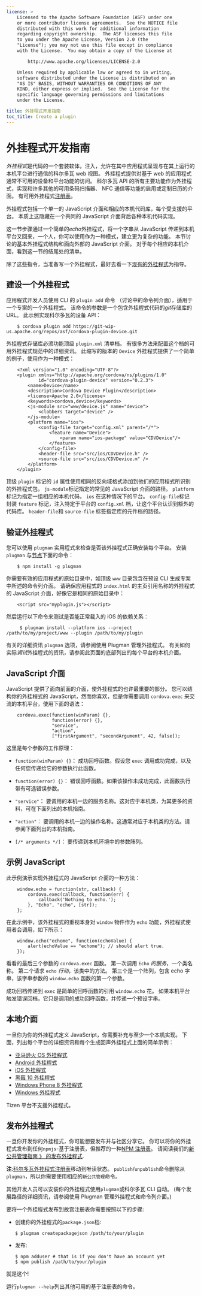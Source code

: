 ```yaml
---
license: >
    Licensed to the Apache Software Foundation (ASF) under one
    or more contributor license agreements.  See the NOTICE file
    distributed with this work for additional information
    regarding copyright ownership.  The ASF licenses this file
    to you under the Apache License, Version 2.0 (the
    "License"); you may not use this file except in compliance
    with the License.  You may obtain a copy of the License at

        http://www.apache.org/licenses/LICENSE-2.0

    Unless required by applicable law or agreed to in writing,
    software distributed under the License is distributed on an
    "AS IS" BASIS, WITHOUT WARRANTIES OR CONDITIONS OF ANY
    KIND, either express or implied.  See the License for the
    specific language governing permissions and limitations
    under the License.

title: 外挂程式开发指南
toc_title: Create a plugin
---
```


# 外挂程式开发指南

*外挂程式*是代码的一个套装软体，注入，允许在其中应用程式呈现与在其上运行的本机平台进行通信的科尔多瓦 web 视图。 外挂程式提供对基于 web 的应用程式通常不可用的设备和平台功能的访问。 科尔多瓦 API 的所有主要功能作为外挂程式，实现和许多其他的可用条码扫描器、 NFC 通信等功能的启用或定制日历的介面。 有可用外挂程式[注册表][1]。

 [1]: http://plugins.cordova.io

外挂程式包括一个单一的 JavaScript 介面和相应的本机代码库，每个受支援的平台。 本质上这隐藏在一个共同的 JavaScript 介面背后各种本机代码实现。

这一节步骤通过一个简单的*echo*外挂程式，将一个字串从 JavaScript 传递到本机平台又回来，一个人，你可以使用作为一种模式，建立更为复杂的功能。 本节讨论的基本外挂程式结构和面向外部的 JavaScript 介面。 对于每个相应的本机介面，看到这一节的结尾处的清单。

除了这些指令，当准备写一个外挂程式，最好去看一下[现有的外挂程式][2]为指导。

 [2]: http://cordova.apache.org/#contribute

## 建设一个外挂程式

应用程式开发人员使用 CLI 的 `plugin add` 命令 （讨论中的命令列介面），适用于一个专案的一个外挂程式。 该命令的参数是一个包含外挂程式代码的*git*存储库的 URL。 此示例实现科尔多瓦的设备 API：

        $ cordova plugin add https://git-wip-us.apache.org/repos/asf/cordova-plugin-device.git
    

外挂程式存储库必须功能顶级 `plugin.xml` 清单档。 有很多方法来配置这个档的可用外挂程式规范中的详细资讯。 此缩写的版本的 `Device` 外挂程式提供了一个简单的例子，使用作为一种模式：

        <?xml version="1.0" encoding="UTF-8"?>
        <plugin xmlns="http://apache.org/cordova/ns/plugins/1.0"
                id="cordova-plugin-device" version="0.2.3">
            <name>Device</name>
            <description>Cordova Device Plugin</description>
            <license>Apache 2.0</license>
            <keywords>cordova,device</keywords>
            <js-module src="www/device.js" name="device">
                <clobbers target="device" />
            </js-module>
            <platform name="ios">
                <config-file target="config.xml" parent="/*">
                    <feature name="Device">
                        <param name="ios-package" value="CDVDevice"/>
                    </feature>
                </config-file>
                <header-file src="src/ios/CDVDevice.h" />
                <source-file src="src/ios/CDVDevice.m" />
            </platform>
        </plugin>
    

顶级 `plugin` 标记的 `id` 属性使用相同的反向域格式添加到他们的应用程式所识别的外挂程式包。 `js-module`标记指定的常见的 JavaScript 介面的路径。 `platform`标记为指定一组相应的本机代码， `ios` 在这种情况下的平台。 `config-file`标记封装 `feature` 标记，注入特定于平台的 `config.xml` 档，让这个平台认识到额外的代码库。 `header-file`和 `source-file` 标签指定库的元件档的路径。

## 验证外挂程式

您可以使用 `plugman` 实用程式来检查是否该外挂程式正确安装每个平台。 安装 `plugman` 与[节点][3]下面的命令：

 [3]: http://nodejs.org/

        $ npm install -g plugman
    

你需要有效的应用程式的原始目录中，如顶级 `www` 目录包含在预设 CLI 生成专案中所述的命令列介面。 请确保应用程式的 `index.html` 的主页引用名称的外挂程式的 JavaScript 介面，好像它是相同的原始目录中：

        <script src="myplugin.js"></script>
    

然后运行以下命令来测试是否能正常载入的 iOS 的依赖关系：

         $ plugman install --platform ios --project /path/to/my/project/www --plugin /path/to/my/plugin
    

有关的详细资讯 `plugman` 选项，请参阅使用 Plugman 管理外挂程式。 有关如何实际*调试*外挂程式的资讯，请参阅此页面的底部列出的每个平台的本机介面。

## JavaScript 介面

JavaScript 提供了面向前面的介面，使外挂程式的也许最重要的部分。 您可以结构你的外挂程式的 JavaScript，然而你喜欢，但是你需要调用 `cordova.exec` 来交流的本机平台，使用下面的语法：

        cordova.exec(function(winParam) {},
                     function(error) {},
                     "service",
                     "action",
                     ["firstArgument", "secondArgument", 42, false]);
    

这里是每个参数的工作原理：

*   `function(winParam) {}`： 成功回呼函数。假设您 `exec` 调用成功完成，以及任何您传递给它的参数执行此函数。

*   `function(error) {}`： 错误回呼函数。如果该操作未成功完成，此函数执行带有可选错误参数。

*   `"service"`： 要调用的本机一边的服务名称。这对应于本机类，为其更多的资料，可在下面列出的本机指南。

*   `"action"`： 要调用的本机一边的操作名称。这通常对应于本机类的方法。请参阅下面列出的本机指南。

*   `[/* arguments */]`： 要传递到本机环境中的参数阵列。

## 示例 JavaScript

此示例演示实现外挂程式的 JavaScript 介面的一种方法：

        window.echo = function(str, callback) {
            cordova.exec(callback, function(err) {
                callback('Nothing to echo.');
            }, "Echo", "echo", [str]);
        };
    

在此示例中，该外挂程式的重视本身对 `window` 物件作为 `echo` 功能，外挂程式使用者会调用，如下所示：

        window.echo("echome", function(echoValue) {
            alert(echoValue == "echome"); // should alert true.
        });
    

看看的最后三个参数的 `cordova.exec` 函数。 第一次调用 `Echo` *的服务*，一个类名称。 第二个请求 `echo` *行动*，该类中的方法。 第三个是一个阵列，包含 echo 字串，该字串参数的 `window.echo` 函数的第一个参数。

成功回档传递到 `exec` 是简单的回呼函数的引用 `window.echo` 花。 如果本机平台触发错误回档，它只是调用的成功回呼函数，并传递一个预设字串。

## 本地介面

一旦你为你的外挂程式定义 JavaScript，你需要补充与至少一个本机实现。 下面，列出每个平台的详细资讯和每个生成回声外挂程式上面的简单示例：

*   [亚马逊火 OS 外挂程式](../../platforms/amazonfireos/plugin.html)
*   [Android 外挂程式](../../platforms/android/plugin.html)
*   [iOS 外挂程式](../../platforms/ios/plugin.html)
*   [黑莓 10 外挂程式](../../platforms/blackberry10/plugin.html)
*   [Windows Phone 8 外挂程式](../../platforms/wp8/plugin.html)
*   [Windows 外挂程式](../../platforms/win8/plugin.html)

Tizen 平台不支援外挂程式。

## 发布外挂程式

一旦你开发你的外挂程式，你可能想要发布并与社区分享它。 你可以将你的外挂程式发布到任何`npmjs`-基于注册表，但推荐的一种[NPM 注册表][4]。 请阅读我们的[新公共管理指南 》 的发布外挂程式][5].

 [4]: https://www.npmjs.com
 [5]: http://plugins.cordova.io/npm/developers.html

**注**:[科尔多瓦外挂程式注册表][6]移动到唯读状态。 `publish`/`unpublish`命令删除从`plugman`，所以你需要使用相应的`新公共管理`命令。

 [6]: https://plugins.cordova.io

其他开发人员可以安装你的外挂程式使用`plugman`或科尔多瓦 CLI 自动。 (每个发展路径的详细资讯，请参阅使用 Plugman 管理外挂程式和命令列介面。)

要将一个外挂程式发布到故宫注册表你需要按照以下的步骤:

*   创建你的外挂程式的`package.json`档:
    
        $ plugman createpackagejson /path/to/your/plugin
        

*   发布:
    
        $ npm adduser # that is if you don't have an account yet
        $ npm publish /path/to/your/plugin
        

就是这个!

运行`plugman --help`列出其他可用的基于注册表的命令。